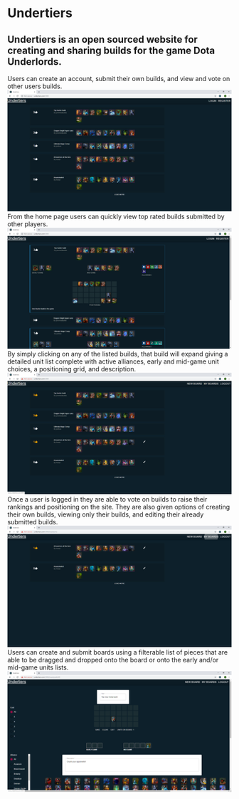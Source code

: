 # Undertiers
## Undertiers is an open sourced website for creating and sharing builds for the game Dota Underlords.   
Users can create an account, submit their own builds, and view and vote on other users builds. 
![home](/images/home.PNG)
From the home page users can quickly view top rated builds submitted by other players. 
![home expanded](/images/homeexpanded.PNG)
By simply clicking on any of the listed builds, that build will expand giving a detailed unit list complete with active alliances, early and mid-game unit choices, a positioning grid, and description. 
![logged in](/images/loggedinhome.PNG)
Once a user is logged in they are able to vote on builds to raise their rankings and positioning on the site. They are also given options of creating their own builds, viewing only their builds, and editing their already submitted builds.
![user boards](/images/myboards.PNG)
Users can create and submit boards using a filterable list of pieces that are able to be dragged and dropped onto the board or onto the early and/or mid-game units lists.
![edit board](/images/editboard.PNG)
